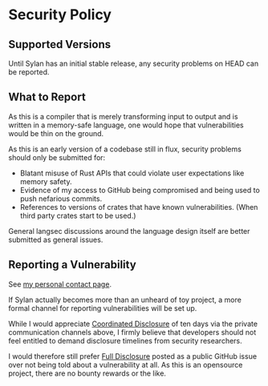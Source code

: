# Security Policy

## Supported Versions

Until Sylan has an initial stable release, any security problems on HEAD can be
reported.

## What to Report

As this is a compiler that is merely transforming input to output and is
written in a memory-safe language, one would hope that vulnerabilities would be
thin on the ground.

As this is an early version of a codebase still in flux, security problems
should only be submitted for:

* Blatant misuse of Rust APIs that could violate user expectations like memory
  safety.
* Evidence of my access to GitHub being compromised and being used to push
  nefarious commits.
* References to versions of crates that have known vulnerabilities. (When third
  party crates start to be used.)

General langsec discussions around the language design itself are better
submitted as general issues.

## Reporting a Vulnerability

See [my personal contact page](https://volatilethunk.com/pages/contact.html).

If Sylan actually becomes more than an unheard of toy project, a more formal
channel for reporting vulnerabilities will be set up.

While I would appreciate [Coordinated
Disclosure](https://en.wikipedia.org/wiki/Responsible_disclosure) of ten days
via the private communication channels above, I firmly believe that developers
should not feel entitled to demand disclosure timelines from security
researchers.

I would therefore still prefer [Full
Disclosure](https://en.wikipedia.org/wiki/Full_disclosure_(computer_security))
posted as a public GitHub issue over not being told about a vulnerability at
all. As this is an opensource project, there are no bounty rewards or the like.
